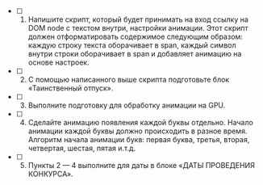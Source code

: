 - [ ] 1. Напишите скрипт, который будет принимать на вход ссылку на DOM node с текстом внутри, настройки анимации. Этот скрипт должен отформатировать содержимое следующим образом: каждую строку текста оборачивает в span, каждый символ внутри строки оборачивает в span и добавляет анимацию на основе настроек.
- [ ] 2. С помощью написанного выше скрипта подготовьте блок «Таинственный отпуск».
- [ ] 3. Выполните подготовку для обработку анимации на GPU.
- [ ] 4. Сделайте анимацию появления каждой буквы отдельно. Начало анимации каждой буквы должно происходить в разное время. Алгоритм начала анимации букв: первая буква, третья, вторая, четвертая, шестая, пятая и.т.д.
- [ ] 5. Пункты 2 — 4 выполните для даты в блоке «ДАТЫ ПРОВЕДЕНИЯ КОНКУРСА».
